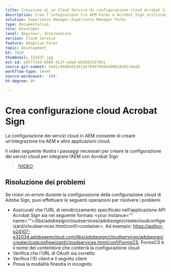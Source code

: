 ```yaml
---
title: Creazione di un Cloud Service di configurazione cloud Acrobat Sign
description: Crea l’integrazione tra AEM Forms e Acrobat Sign utilizzando la configurazione dei servizi cloud.
solution: Experience Manager,Experience Manager Forms
type: Documentation
role: Developer
level: Beginner, Intermediate
version: Cloud Service
feature: Adaptive Forms
topic: Development
kt: 7428
thumbnail: 332437.jpg
exl-id: a55773a5-0486-413f-ada6-bb589315f0b1
source-git-commit: bd41cd9d64253413e793479b5ba900c8e01c0eab
workflow-type: tm+mt
source-wordcount: '159'
ht-degree: 0%

---
```


# Crea configurazione cloud Acrobat Sign

La configurazione dei servizi cloud in AEM consente di creare un’integrazione tra AEM e altre applicazioni cloud.

Il video seguente illustra i passaggi necessari per creare la configurazione dei servizi cloud per integrare l’AEM con Acrobat Sign

>[!VIDEO](https://video.tv.adobe.com/v/332437?quality=12&learn=on)

## Risoluzione dei problemi

Se ricevi un errore durante la configurazione della configurazione cloud di Adobe Sign, puoi effettuare le seguenti operazioni per risolvere i problemi
* Assicurati che l’URL di reindirizzamento specificato nell’applicazione API Acrobat Sign sia nel seguente formato
&lt;your instance=&quot;&quot; name=&quot;&quot;>/libs/adobesign/cloudservices/adobesign/createcloudconfigwizard/cloudservices.html/conf/&lt;container>.
Ad esempio: https://author-p24107-e32034.adobeaemcloud.com/libs/adobesign/cloudservices/adobesign/createcloudconfigwizard/cloudservices.html/conf/FormsCS. FormsCS è il nome del contenitore che conterrà la configurazione cloud
* Verifica che l’URL di OAuth sia corretto
* Verifica l&#39;ID client e il segreto client
* Prova la modalità finestra in incognito

